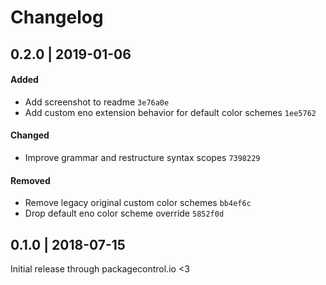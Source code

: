 # Changelog

## 0.2.0 | 2019-01-06

#### Added

- Add screenshot to readme `3e76a0e`
- Add custom eno extension behavior for default color schemes `1ee5762`

#### Changed

- Improve grammar and restructure syntax scopes `7398229`

#### Removed

- Remove legacy original custom color schemes `bb4ef6c`
- Drop default eno color scheme override `5852f0d`

## 0.1.0 | 2018-07-15

Initial release through packagecontrol.io <3
